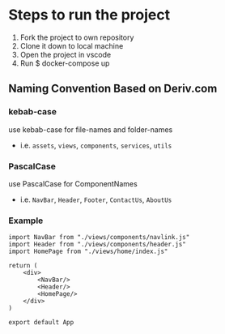 # Steps to run the project

1. Fork the project to own repository
2. Clone it down to local machine 
3. Open the project in vscode
4. Run $ docker-compose up 

## Naming Convention Based on Deriv.com
### kebab-case
use kebab-case for file-names and folder-names
- i.e. `assets`, `views`, `components`, `services`, `utils`

### PascalCase
use PascalCase for ComponentNames
- i.e. `NavBar`, `Header`, `Footer`, `ContactUs`, `AboutUs`


### Example
```
import NavBar from "./views/components/navlink.js"
import Header from "./views/components/header.js"
import HomePage from "./views/home/index.js"

return (
    <div>
        <NavBar/>
        <Header/>
        <HomePage/>
    </div>
)

export default App
```

